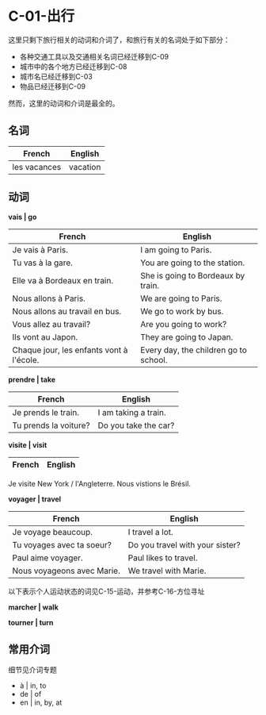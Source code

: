 # C-01-出行

这里只剩下旅行相关的动词和介词了，和旅行有关的名词处于如下部分：
* 各种交通工具以及交通相关名词已经迁移到C-09
* 城市中的各个地方已经迁移到C-08
* 城市名已经迁移到C-03
* 物品已经迁移到C-09

然而，这里的动词和介词是最全的。

## 名词

French | English
---- | ----
les vacances | vacation

## 动词

**vais | go** 

French | English
---- | ----
Je vais à Paris. | I am going to Paris.
Tu vas à la gare. | You are going to the station.
Elle va à Bordeaux en train. | She is going to Bordeaux by train.
Nous allons à Paris. | We are going to Paris.
Nous allons au travail en bus. | We go to work by bus.
Vous allez au travail? | Are you going to work?
Ils vont au Japon. | They are going to Japan.
Chaque jour, les enfants vont à l'école. | Every day, the children go to school.

**prendre | take**

French | English
---- | ----
Je prends le train. | I am taking a train.
Tu prends la voiture? | Do you take the car?

**visite | visit**

French | English
---- | ----
Je visite New York / l'Angleterre.
Nous vistions le Brésil.

**voyager | travel**

French | English
---- | ----
Je voyage beaucoup. | I travel a lot.
Tu voyages avec ta soeur? | Do you travel with your sister?
Paul aime voyager. | Paul likes to travel.
Nous voyageons avec Marie. | We travel with Marie.

以下表示个人运动状态的词见C-15-运动，并参考C-16-方位寻址

**marcher | walk**

**tourner | turn**


## 常用介词

细节见介词专题

* à | in, to
* de | of
* en | in, by, at
